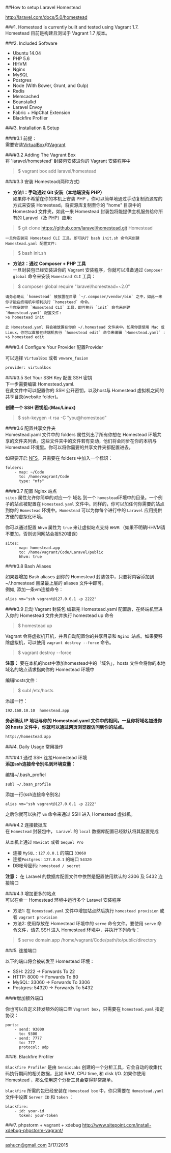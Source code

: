 ##How to setup Laravel Homestead  

http://laravel.com/docs/5.0/homestead   


###1. Homestead is currently built and tested using Vagrant 1.7.   
Homestead 目前是构建且测试于 Vagrant 1.7 版本。  

###2. Included Software       

- Ubuntu 14.04
- PHP 5.6
- HHVM
- Nginx
- MySQL
- Postgres
- Node (With Bower, Grunt, and Gulp)
- Redis
- Memcached
- Beanstalkd
- Laravel Envoy
- Fabric + HipChat Extension
- Blackfire Profiler  

###3. Installation & Setup  

####3.1 前提：  
需要安装[VirtualBox](https://www.virtualbox.org/wiki/Downloads)和[Vagrant](http://www.vagrantup.com/downloads.html)  


####3.2 Adding The Vagrant Box   
将 'laravel/homestead' 封装包安装进你的 Vagrant 安装程序中  
>$ vagrant box add laravel/homestead   

####3.3 安装 Homestead(两种方式)   

- __方法1：手动通过 Git 安装（本地端没有 PHP）__   
如果你不希望在你的本机上安装 PHP ，你可以简单地通过手动复制资源库的方式来安装 Homestead。将资源库复制至你的 "home" 目录中的 Homestead 文件夹，如此一来 Homestead 封装包将能提供主机服务给你所有的 Laravel（及 PHP）应用:  
>$ git clone https://github.com/laravel/homestead.git Homestead   

    一旦你安装完 Homestead CLI 工具，即可执行 bash init.sh 命令来创建 Homestead.yaml 配置文件:   
  >$ bash init.sh    

- __方法2：通过 Composer + PHP 工具__   
一旦封装包已经安装进你的 Vagrant 安装程序，你就可以准备通过 `Composer global` 命令来安装 `Homestead CLI` 工具：  
>$ composer global require "laravel/homestead=~2.0"    

    请务必确认 `homestead` 被放置在目录 `~/.composer/vendor/bin` 之中，如此一来你才能在终端机中顺利执行 `homestead` 命令。  
    一旦你安装完 `Homestead CLI` 工具，即可执行 `init` 命令来创建 `Homestead.yaml` 配置文件:  
    >$ homestead init  

    此 Homestead.yaml 将会被放置在你的 ~/.homestead 文件夹中。如果你是使用 Mac 或 Linux，你可以直接在终端机执行 `homestead edit` 命令来编辑 `Homestead.yaml` :  
    >$ homestead edit   

####3.4 Configure Your Provider 配置Provider  

可以选择 `VirtualBox` 或者 `vmware_fusion`  
```
provider: virtualbox
```   

####3.5 Set Your SSH Key 配置 SSH 密钥     
下一步需要编辑 Homestead.yaml.   
在此文件中可以配置你的 SSH 公开密钥，以及host与 Homestead 虚拟机之间的共享目录(website folder)。    

__创建一个 SSH 密钥组:(Mac/Linux)__    

>$ ssh-keygen -t rsa -C "you@homestead"   

####3.6 配置共享文件夹   
Homestead.yaml 文件中的 folders 属性列出了所有你想在 Homestead 环境共享的文件夹列表。这些文件夹中的文件若有变动，他们将会同步在你的本机与 Homestead 环境里。你可以将你需要的共享文件夹都配置进去。  

如果要开启 [NFS](http://docs.vagrantup.com/v2/synced-folders/nfs.html)，只需要在 folders 中加入一个标识：  
```
folders:
    - map: ~/Code
      to: /home/vagrant/Code
      type: "nfs"  
```  

####3.7 配置 Nginx 站点   
`sites` 属性允许你简单的对应一个 域名 到一个 `homestead`环境中的目录。一个例子的站点被配置在 `Homestead.yaml` 文件中。同样的，你可以加任何你需要的站点到你的 `Homestead` 环境中。`Homestead` 可以为你每个进行中的 `Laravel` 应用提供方便的虚拟化环境。

你可以通过配置 `hhvm` 属性为 `true` 来让虚拟站点支持 `HHVM`:（如果不明确HHVM请不要加，否则访问网站会报520错误）

```
sites:
    - map: homestead.app
      to: /home/vagrant/Code/Laravel/public
      hhvm: true
```  

####3.8 Bash Aliases  

如果要增加 Bash aliases 到你的 Homestead 封装包中，只要将内容添加到 ~/.homestead 目录最上层的 aliases 文件中即可。  
例如, 添加一条vm连接命令： 
```
alias vm="ssh vagrant@127.0.0.1 -p 2222"
```

####3.9 启动 Vagrant 封装包
编辑完 Homestead.yaml 配置后，在终端机里进入你的 Homestead 文件夹并执行 homestead up 命令  

>$ homestead up  

Vagrant 会将虚拟机开机，并且自动配置你的共享目录和 `Nginx `站点。如果要移除虚拟机，可以使用 `vagrant destroy --force` 命令。  
>$ vagrant destroy --force  

__注意：__ 要在本机的host中添加homestead中的「域名」，hosts 文件会将你的本地域名的站点请求指向你的 Homestead 环境中  

编辑hosts文件：  

>$ subl /etc/hosts   

添加一行：  
```
192.168.10.10  homestead.app
```   
__务必确认 IP 地址与你的 Homestead.yaml 文件中的相同。一旦你将域名加进你的 hosts 文件中，你就可以通过网页浏览器访问到你的站点。__

```
http://homestead.app
```


###4. Daily Usage 常用操作    

####4.1 通过 SSH 连接Homestead 环境  
__添加ssh连接命令别名到环境变量：__   

编辑~/.bash_profiel  
```
subl ~/.basn_profile
```
添加一行(ssh连接命令别名)
```
alias vm="ssh vagrant@127.0.0.1 -p 2222"
```
之后你就可以执行  `vm`  命令来通过 SSH 进入 Homestead 虚拟机。  

####4.2 连接数据库  
在 `Homestead` 封装包中， `Laravel` 的 `local` 数据库配置已经默认将其配置完成   

从本机上通过 `Navicat` 或者 `Sequel Pro`   

- 连接 `MySQL` : `127.0.0.1` 的端口 `33060`       
- 连接`Postgres` : `127.0.0.1` 的端口 `54320`    
- DB帐号密码:  `homestead / secret`      

**注意：** 在 Laravel 的数据库配置文件中依然是配置使用默认的 3306 及 5432 连接端口


####4.3 增加更多的站点    
可以在单一 Homestead 环境中运行多个 Laravel 安装程序    

 - 方法1: 在 `Homestead.yaml` 文件中增加站点然后执行 `homestead provision` 或者 `vagrant provision`   
 - 方法2: 使用存放在 Homestead 环境中的 `serve` 命令文件。要使用 `serve` 命令文件，请先 SSH 进入 Homestead 环境中，并执行下列命令：  
  >$ serve domain.app /home/vagrant/Code/path/to/public/directory


###5. 连接端口    

以下的端口将会被转发至 Homestead 环境：   

- SSH: 2222 → Forwards To 22
- HTTP: 8000 → Forwards To 80
- MySQL: 33060 → Forwards To 3306
- Postgres: 54320 → Forwards To 5432  

####增加额外端口

你也可以自定义转发额外的端口至 `Vagrant box`，只需要在 `homestead.yaml` 指定协议：    
```
ports:
    - send: 93000
      to: 9300
    - send: 7777
      to: 777
      protocol: udp
```


###6. Blackfire Profiler    

`Blackfire Profiler` 是由 `SensioLabs` 创建的一个分析工具，它会自动的收集代码执行期间的相关数据，比如 RAM, CPU time, 和 disk I/O. 如果你使用 Homestead ，那么使用这个分析工具会变得非常简单。

`blackfire` 所需的包已经安装在 `Homestead box` 中，你只需要在 `Homestead.yaml` 文件中设置 `Server ID` 和 `token` ：

```
blackfire:
    - id: your-id
      token: your-token
```  

###7. phpstorm + vagrant + xdebug
http://www.sitepoint.com/install-xdebug-phpstorm-vagrant/


---
ashucn@gmail.com 3/17/2015  
